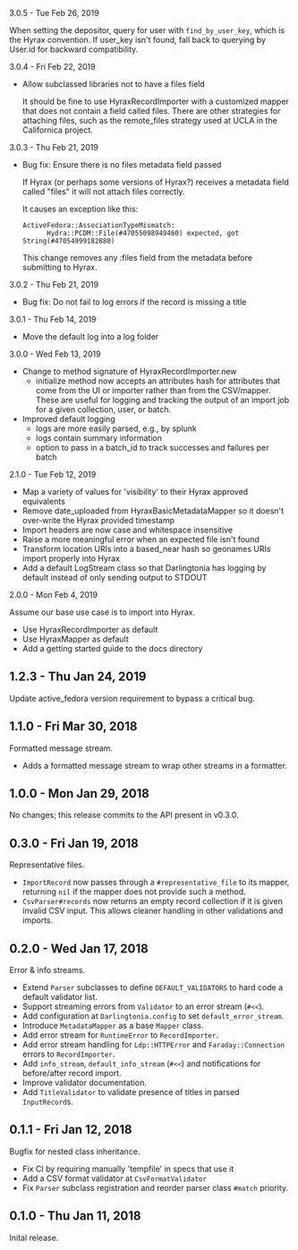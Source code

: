 3.0.5 - Tue Feb 26, 2019

When setting the depositor, query for user with `find_by_user_key`, which is the Hyrax convention. 
If user_key isn't found, fall back to querying by User.id for backward compatibility.

3.0.4 - Fri Feb 22, 2019

* Allow subclassed libraries not to have a files field

  It should be fine to use HyraxRecordImporter with a customized mapper
  that does not contain a field called files. There are other strategies
  for attaching files, such as the remote_files strategy used at UCLA in
  the Californica project.

3.0.3 - Thu Feb 21, 2019

* Bug fix: Ensure there is no files metadata field passed

  If Hyrax (or perhaps some versions of Hyrax?) receives a metadata field called
  "files" it will not attach files correctly.

  It causes an exception like this:

  ```
  ActiveFedora::AssociationTypeMismatch:
        Hydra::PCDM::File(#47055098949460) expected, got String(#47054999182880)
  ```
  This change removes any :files field from the metadata before submitting to Hyrax.

3.0.2 - Thu Feb 21, 2019

* Bug fix: Do not fail to log errors if the record is missing a title

3.0.1 - Thu Feb 14, 2019

* Move the default log into a log folder

3.0.0 - Wed Feb 13, 2019

* Change to method signature of HyraxRecordImporter.new
  * initialize method now accepts an attributes hash for
    attributes that come from the UI or importer rather
    than from the CSV/mapper. These are useful for logging
    and tracking the output of an import job for a given
    collection, user, or batch.
* Improved default logging
  * logs are more easily parsed, e.g., by splunk
  * logs contain summary information
  * option to pass in a batch_id to track successes and failures per batch

2.1.0 - Tue Feb 12, 2019

* Map a variety of values for 'visibility' to their Hyrax approved equivalents
* Remove date_uploaded from HyraxBasicMetadataMapper so it doesn't over-write the Hyrax provided timestamp
* Import headers are now case and whitespace insensitive
* Raise a more meaningful error when an expected file isn't found
* Transform location URIs into a based_near hash so geonames URIs import properly into Hyrax
* Add a default LogStream class so that Darlingtonia has logging by default instead of only sending output to STDOUT

2.0.0 - Mon Feb 4, 2019

Assume our base use case is to import into Hyrax.
  * Use HyraxRecordImporter as default
  * Use HyraxMapper as default
  * Add a getting started guide to the docs directory

1.2.3 - Thu Jan 24, 2019
------------------------

Update active_fedora version requirement to bypass a critical bug.

1.1.0 - Fri Mar 30, 2018
------------------------

Formatted message stream.

  - Adds a formatted message stream to wrap other streams in a formatter.

1.0.0 - Mon Jan 29, 2018
------------------------

No changes; this release commits to the API present in v0.3.0.

0.3.0 - Fri Jan 19, 2018
------------------------

Representative files.

  - `ImportRecord` now passes through a `#representative_file` to its mapper,
    returning `nil` if the mapper does not provide such a method.
  - `CsvParser#records` now returns an empty record collection if it is given
    invalid CSV input. This allows cleaner handling in other validations and
    imports.

0.2.0 - Wed Jan 17, 2018
------------------------

Error & info streams.

  - Extend `Parser` subclasses to define `DEFAULT_VALIDATORS` to hard code
    a default validator list.
  - Support streaming errors from `Validator` to an error stream (`#<<`).
  - Add configuration at `Darlingtonia.config` to set `default_error_stream`.
  - Introduce `MetadataMapper` as a base `Mapper` class.
  - Add error stream for `RuntimeError` to `RecordImporter`.
  - Add error stream handling for `Ldp::HTTPError` and `Faraday::Connection`
    errors to `RecordImporter`.
  - Add `info_stream`, `default_info_stream` (`#<<`) and notifications for
    before/after record import.
  - Improve validator documentation.
  - Add `TitleValidator` to validate presence of titles in parsed
    `InputRecord`s.

0.1.1 - Fri Jan 12, 2018
------------------------

Bugfix for nested class inheritance.

- Fix CI by requiring manually 'tempfile' in specs that use it
- Add a CSV format validator at `CsvFormatValidator`
- Fix `Parser` subclass registration and reorder parser class `#match`
  priority.

0.1.0 - Thu Jan 11, 2018
------------------------

Inital release.
